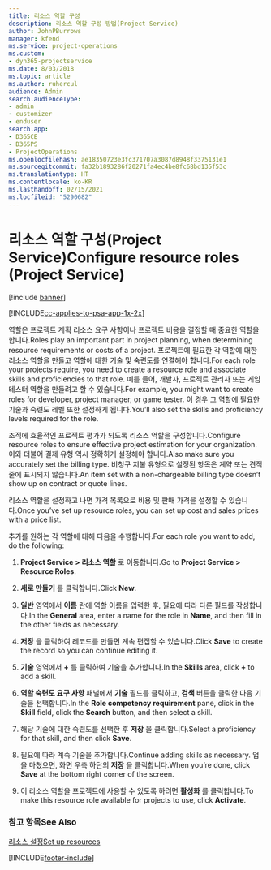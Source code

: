 ```yaml
---
title: 리소스 역할 구성
description: 리소스 역할 구성 방법(Project Service)
author: JohnPBurrows
manager: kfend
ms.service: project-operations
ms.custom:
- dyn365-projectservice
ms.date: 8/03/2018
ms.topic: article
ms.author: ruhercul
audience: Admin
search.audienceType:
- admin
- customizer
- enduser
search.app:
- D365CE
- D365PS
- ProjectOperations
ms.openlocfilehash: ae18350723e3fc371707a3087d8948f3375131e1
ms.sourcegitcommit: fa32b1893286f20271fa4ec4be8fc68bd135f53c
ms.translationtype: HT
ms.contentlocale: ko-KR
ms.lasthandoff: 02/15/2021
ms.locfileid: "5290682"
---
```

# <a name="configure-resource-roles-project-service"></a><span data-ttu-id="f7ce3-103">리소스 역할 구성(Project Service)</span><span class="sxs-lookup"><span data-stu-id="f7ce3-103">Configure resource roles (Project Service)</span></span>

[!include [banner](../includes/psa-now-project-operations.md)]

[!INCLUDE[cc-applies-to-psa-app-1x-2x](../includes/cc-applies-to-psa-app-1x-2x.md)]

<span data-ttu-id="f7ce3-104">역할은 프로젝트 계획 리소스 요구 사항이나 프로젝트 비용을 결정할 때 중요한 역할을 합니다.</span><span class="sxs-lookup"><span data-stu-id="f7ce3-104">Roles play an important part in project planning, when determining resource requirements or costs of a project.</span></span> <span data-ttu-id="f7ce3-105">프로젝트에 필요한 각 역할에 대한 리소스 역할을 만들고 역할에 대한 기술 및 숙련도를 연결해야 합니다.</span><span class="sxs-lookup"><span data-stu-id="f7ce3-105">For each role your projects require, you need to create a resource role and associate skills and proficiencies to that role.</span></span> <span data-ttu-id="f7ce3-106">예를 들어, 개발자, 프로젝트 관리자 또는 게임 테스터 역할을 만들려고 할 수 있습니다.</span><span class="sxs-lookup"><span data-stu-id="f7ce3-106">For example, you might want to create roles for developer, project manager, or game tester.</span></span> <span data-ttu-id="f7ce3-107">이 경우 그 역할에 필요한 기술과 숙련도 레벨 또한 설정하게 됩니다.</span><span class="sxs-lookup"><span data-stu-id="f7ce3-107">You’ll also set the skills and proficiency levels required for the role.</span></span>  
  
 <span data-ttu-id="f7ce3-108">조직에 효율적인 프로젝트 평가가 되도록 리소스 역할을 구성합니다.</span><span class="sxs-lookup"><span data-stu-id="f7ce3-108">Configure resource roles to ensure effective project estimation for your organization.</span></span>  <span data-ttu-id="f7ce3-109">이와 더불어 결제 유형 역시 정확하게 설정해야 합니다.</span><span class="sxs-lookup"><span data-stu-id="f7ce3-109">Also make sure you accurately set the billing type.</span></span> <span data-ttu-id="f7ce3-110">비청구 지불 유형으로 설정된 항목은 계약 또는 견적 줄에 표시되지 않습니다.</span><span class="sxs-lookup"><span data-stu-id="f7ce3-110">An item set with a non-chargeable billing type doesn’t show up on contract or quote lines.</span></span>  
  
 <span data-ttu-id="f7ce3-111">리소스 역할을 설정하고 나면 가격 목록으로 비용 및 판매 가격을 설정할 수 있습니다.</span><span class="sxs-lookup"><span data-stu-id="f7ce3-111">Once you’ve set up resource roles, you can set up cost and sales prices with a price list.</span></span>  
  
 <span data-ttu-id="f7ce3-112">추가를 원하는 각 역할에 대해 다음을 수행합니다.</span><span class="sxs-lookup"><span data-stu-id="f7ce3-112">For each role you want to add, do the following:</span></span>  
  
1.  <span data-ttu-id="f7ce3-113">**Project Service > 리소스 역할** 로 이동합니다.</span><span class="sxs-lookup"><span data-stu-id="f7ce3-113">Go to **Project Service > Resource Roles**.</span></span>  
  
2.  <span data-ttu-id="f7ce3-114">**새로 만들기** 를 클릭합니다.</span><span class="sxs-lookup"><span data-stu-id="f7ce3-114">Click **New**.</span></span>  
  
3.  <span data-ttu-id="f7ce3-115">**일반** 영역에서 **이름** 란에 역할 이름을 입력한 후, 필요에 따라 다른 필드를 작성합니다.</span><span class="sxs-lookup"><span data-stu-id="f7ce3-115">In the **General** area, enter a name for the role in **Name**, and then fill in the other fields as necessary.</span></span>  
  
4.  <span data-ttu-id="f7ce3-116">**저장** 을 클릭하여 레코드를 만들면 계속 편집할 수 있습니다.</span><span class="sxs-lookup"><span data-stu-id="f7ce3-116">Click **Save** to create the record so you can continue editing it.</span></span>  
  
5.  <span data-ttu-id="f7ce3-117">**기술** 영역에서 **+** 를 클릭하여 기술을 추가합니다.</span><span class="sxs-lookup"><span data-stu-id="f7ce3-117">In the **Skills** area, click **+** to add a skill.</span></span>  
  
6.  <span data-ttu-id="f7ce3-118">**역할 숙련도 요구 사항** 패널에서 **기술** 필드를 클릭하고, **검색** 버튼을 클릭한 다음 기술을 선택합니다.</span><span class="sxs-lookup"><span data-stu-id="f7ce3-118">In the **Role competency requirement** pane, click in the **Skill** field, click the **Search** button, and then select a skill.</span></span>  
  
7.  <span data-ttu-id="f7ce3-119">해당 기술에 대한 숙련도를 선택한 후 **저장** 을 클릭합니다.</span><span class="sxs-lookup"><span data-stu-id="f7ce3-119">Select a proficiency for that skill, and then click **Save**.</span></span>  
  
8.  <span data-ttu-id="f7ce3-120">필요에 따라 계속 기술을 추가합니다.</span><span class="sxs-lookup"><span data-stu-id="f7ce3-120">Continue adding skills as necessary.</span></span> <span data-ttu-id="f7ce3-121">업을 마쳤으면, 화면 우측 하단의 **저장** 을 클릭합니다.</span><span class="sxs-lookup"><span data-stu-id="f7ce3-121">When you’re done, click **Save** at the bottom right corner of the screen.</span></span>  
  
9. <span data-ttu-id="f7ce3-122">이 리소스 역할을 프로젝트에 사용할 수 있도록 하려면 **활성화** 를 클릭합니다.</span><span class="sxs-lookup"><span data-stu-id="f7ce3-122">To make this resource role available for projects to use, click **Activate**.</span></span>  
  
### <a name="see-also"></a><span data-ttu-id="f7ce3-123">참고 항목</span><span class="sxs-lookup"><span data-stu-id="f7ce3-123">See Also</span></span>  
 [<span data-ttu-id="f7ce3-124">리소스 설정</span><span class="sxs-lookup"><span data-stu-id="f7ce3-124">Set up resources</span></span>](../psa/set-up-resources.md)


[!INCLUDE[footer-include](../includes/footer-banner.md)]